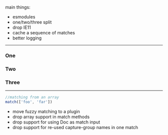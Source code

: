 main things:

- esmodules
- one/two/three split
- drop IE11
- cache a sequence of matches
- better logging

---

### One

### Two

### Three

---

```js
//matching from an array
match(['foo', 'far'])
```

- move fuzzy matching to a plugin
- drop array support in match methods
- drop support for using Doc as match input
- drop support for re-used capture-group names in one match
